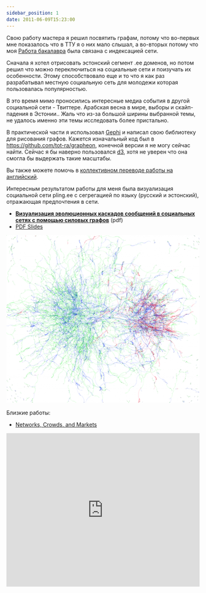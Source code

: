```yaml
---
sidebar_position: 1
date: 2011-06-09T15:23:00
---
```

Свою работу мастера я решил посвятить графам, потому что во-первых мне показалось что в ТТУ я о них мало слышал, а во-вторых потому что моя [Работа бакалавра](Работа%20бакалавра.md) была связана с индексацией сети. 

Сначала я хотел отрисовать эстонский сегмент .ee доменов, но потом решил что можно переключиться на социальные сети и поизучать их особенности. Этому способствовало еще и то что я как раз разрабатывал местную социальную сеть для молодежи которая пользовалась популярностью. 

В это время мимо проносились интересные медиа события в другой социальной сети - Твиттере. Арабская весна в мире, выборы и скайп-падения в Эстонии.. Жаль что из-за большой ширины выбранной темы, не удалось именно эти темы исследовать более пристально.

В практической части я использовал [Gephi](https://gephi.org/) и написал свою библиотеку для рисования графов. Кажется изначальный код был в https://github.com/tot-ra/grapheon, конечной версии я не могу сейчас найти. Сейчас я бы наверно пользовался [d3](https://observablehq.com/collection/@d3/d3-force), хотя не уверен что она смогла бы выдержать такие масштабы.

Вы также можете помочь в [коллективном переводе работы на английский](https://docs.google.com/document/d/18JqjHNSY52hx2lx3wN8is5OQbeiiMLNqGXqNv1LzrvE/edit?hl=ru&authkey=CMKM94EF).  

Интересным результатом работы для меня была визуализация социальной сети pling.ee с сегрегацией по языку (русский и эстонский), отражающая предпочтения в сети.

- [**Визуализация эволюционных каскадов сообщений в социальных сетях с помощью силовых графов**](pdfs/Msc%20work.pdf) (pdf)
- [PDF Slides](./pdfs/presentation-111102103001-phpapp02.pdf)

![](../../blog/img/pling_messages_language.png)

Близкие работы:
- [Networks, Crowds, and Markets](../img/Networks,%20Crowds,%20and%20Markets.pdf)

<iframe width="100%" height="400" src="https://www.youtube.com/embed/OMg0e0k9X9A" title="Охотники за привидениями (и я магистр)" frameborder="0" allow="accelerometer; autoplay; clipboard-write; encrypted-media; gyroscope; picture-in-picture; web-share" referrerpolicy="strict-origin-when-cross-origin" allowfullscreen></iframe>